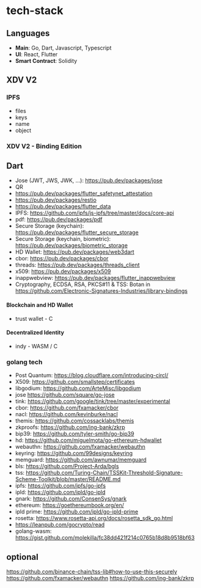 # tech-stack

## Languages

- **Main**: Go, Dart, Javascript, Typescript
- **UI**: React, Flutter
- **Smart Contract**: Solidity

## XDV V2

### IPFS

- files
- keys
- name
- object


### XDV V2 - Binding Edition

## Dart

- Jose (JWT, JWS, JWK, ...): https://pub.dev/packages/jose
- QR
- https://pub.dev/packages/flutter_safetynet_attestation
- https://pub.dev/packages/restio
-  https://pub.dev/packages/flutter_data
- IPFS: https://github.com/ipfs/js-ipfs/tree/master/docs/core-api
- pdf: https://pub.dev/packages/pdf
- Secure Storage (keychain): https://pub.dev/packages/flutter_secure_storage
- Secure Storage (keychain, biometric): https://pub.dev/packages/biometric_storage
- HD Wallet: https://pub.dev/packages/web3dart
- cbor: https://pub.dev/packages/cbor
- threads: https://pub.dev/packages/threads_client
- x509: https://pub.dev/packages/x509
- inappwebview: https://pub.dev/packages/flutter_inappwebview
- Cryptography, ECDSA, RSA, PKCS#11 & TSS: Botan in  https://github.com/Electronic-Signatures-Industries/library-bindings


#### Blockchain and HD Wallet
- trust wallet - C

#### Decentralized Identity
- indy - WASM / C


### golang tech

- Post Quantum: https://blog.cloudflare.com/introducing-circl/
- X509: https://github.com/smallstep/certificates
- libgodium: https://github.com/ArteMisc/libgodium
- jose https://github.com/square/go-jose
- tink: https://github.com/google/tink/tree/master/experimental
- cbor: https://github.com/fxamacker/cbor
- nacl: https://github.com/kevinburke/nacl
- themis: https://github.com/cossacklabs/themis
- zkproofs: https://github.com/ing-bank/zkrp
- bip39: https://github.com/tyler-smith/go-bip39
- hd: https://github.com/miguelmota/go-ethereum-hdwallet
- webauthn: https://github.com/fxamacker/webauthn
- keyring:    https://github.com/99designs/keyring
- memguard: https://github.com/awnumar/memguard
- bls: https://github.com/Project-Arda/bgls
- tss:  https://github.com/Turing-Chain/TSSKit-Threshold-Signature-Scheme-Toolkit/blob/master/README.md
- ipfs: https://github.com/ipfs/go-ipfs
- ipld: https://github.com/ipld/go-ipld
- gnark: https://github.com/ConsenSys/gnark
- ethereum: https://goethereumbook.org/en/      
- ipld prime: https://github.com/ipld/go-ipld-prime
- rosetta: https://www.rosetta-api.org/docs/rosetta_sdk_go.html
-  https://leanpub.com/gocrypto/read
- golang-wasm: https://gist.github.com/molekilla/fc38dd421f214c0765b18d8b9518bf63


## optional
https://github.com/binance-chain/tss-lib#how-to-use-this-securely
https://github.com/fxamacker/webauthn
https://github.com/ing-bank/zkrp

